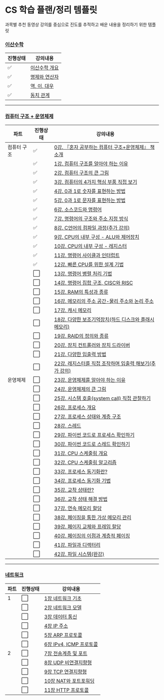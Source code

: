 # CS 학습 플랜/정리 템플릿
과목별 추천 동영상 강의를 중심으로 진도를 추적하고 배운 내용을 정리하기 위한 템플릿

### [이산수학](이산수학)
|진행상태|강의내용|
| ------ | ------ | 
| :white_check_mark: |[이산수학 개요](이산수학/이산수학-개요.md) |
| :white_check_mark: |[명제와 연산자](이산수학/명제와-연산자.md) |
| :white_check_mark: |[역, 이, 대우](이산수학/역-이-대우.md) |
| :white_check_mark: |[동치 관계](이산수학/동치-관계.md) |

---

### [컴퓨터 구조 + 운영체제](컴퓨터구조+운영체제)
|파트|진행상태|강의내용|
| ------ | ------ | ------ |
|컴퓨터 구조| :white_check_mark: | [0강. 『혼자 공부하는 컴퓨터 구조+운영체제』 책 소개](컴퓨터구조+운영체제/0강-책-소개.md) |
| | :white_check_mark: | [1강. 컴퓨터 구조를 알아야 하는 이유](컴퓨터구조+운영체제/1강-컴퓨터-구조를-알아야-하는-이유.md) |
| | :white_check_mark: | [2강. 컴퓨터 구조의 큰 그림](컴퓨터구조+운영체제/2강-컴퓨터-구조의-큰-그림.md) |
| | :white_check_mark: | [3강. 컴퓨터의 4가지 핵심 부품 직접 보기](컴퓨터구조+운영체제/3강-컴퓨터의-4가지-핵심-부품-직접-보기.md) |
| | :white_check_mark: | [4강. 0과 1로 숫자를 표현하는 방법](컴퓨터구조+운영체제/4강-0과-1로-숫자를-표현하는-방법.md) |
| | :white_check_mark: | [5강. 0과 1로 문자를 표현하는 방법](컴퓨터구조+운영체제/5강-0과-1로-문자를-표현하는-방법.md) |
| | :white_check_mark: | [6강. 소스코드와 명령어](컴퓨터구조+운영체제/6강-소스코드와-명령어.md) |
| | :white_check_mark: | [7강. 명령어의 구조와 주소 지정 방식](컴퓨터구조+운영체제/7강-명령어의-구조와-주소-지정-방식.md) |
| | :white_check_mark: | [8강. C언어의 컴파일 과정(추가 강의)](컴퓨터구조+운영체제/8강-C언어의-컴파일-과정.md) |
| | :white_check_mark: | [9강. CPU의 내부 구성 - ALU와 제어장치](컴퓨터구조+운영체제/9강-CPU의-내부-구성-ALU와-제어장치.md) |
| | :white_check_mark: | [10강. CPU의 내부 구성 - 레지스터](컴퓨터구조+운영체제/10강-CPU의-내부-구성-레지스터.md) |
| | :white_check_mark: | [11강. 명령어 사이클과 인터럽트](컴퓨터구조+운영체제/11강-명령어-사이클과-인터럽트.md) |
| | :white_check_mark: | [12강. 빠른 CPU를 위한 설계 기법](컴퓨터구조+운영체제/12강-빠른-CPU를-위한-설계-기법.md) |
| | :white_large_square: | [13강. 명령어 병렬 처리 기법](컴퓨터구조+운영체제/13강-명령어-병렬-처리-기법.md) |
| | :white_large_square: | [14강. 명령어 집합 구조, CISC와 RISC](컴퓨터구조+운영체제/14강-명령어-집합-구조-CISC와-RISC.md) |
| | :white_large_square: | [15강. RAM의 특성과 종류](컴퓨터구조+운영체제/15강-RAM의-특성과-종류.md) |
| | :white_large_square: | [16강. 메모리의 주소 공간-물리 주소와 논리 주소](컴퓨터구조+운영체제/16강-메모리의-주소-공간-물리-주소와-논리-주소.md) |
| | :white_large_square: | [17강. 캐시 메모리](컴퓨터구조+운영체제/17강-캐시-메모리.md) |
| | :white_large_square: | [18강. 다양한 보조기억장치(하드 디스크와 플래시 메모리)](컴퓨터구조+운영체제/18강-다양한-보조기억장치.md) |
| | :white_large_square: | [19강. RAID의 정의와 종류](컴퓨터구조+운영체제/19강-RAID의-정의와-종류.md) |
| | :white_large_square: | [20강. 장치 컨트롤러와 장치 드라이버](컴퓨터구조+운영체제/20강-장치-컨트롤러와-장치-드라이버.md) |
| | :white_large_square: | [21강. 다양한 입출력 방법](컴퓨터구조+운영체제/21강-다양한-입출력-방법.md) |
| | :white_large_square: | [22강. 레지스터를 직접 조작하며 입출력 해보기(추가 강의)](컴퓨터구조+운영체제/22강-레지스터를-직접-조작하며-입출력-해보기.md) |
|운영체제| :white_large_square: | [23강. 운영체제를 알아야 하는 이유](컴퓨터구조+운영체제/23강-운영체제를-알아야-하는-이유.md) |
| | :white_large_square: | [24강. 운영체제의 큰 그림](컴퓨터구조+운영체제/24강-운영체제의-큰-그림.md) |
| | :white_large_square: | [25강. 시스템 호출(system call) 직접 관찰하기](컴퓨터구조+운영체제/25강-시스템-호출-직접-관찰하기.md) |
| | :white_large_square: | [26강. 프로세스 개요](컴퓨터구조+운영체제/26강-프로세스-개요.md) |
| | :white_large_square: | [27강. 프로세스 상태와 계층 구조](컴퓨터구조+운영체제/27강-프로세스-상태와-계층-구조.md) |
| | :white_large_square: | [28강. 스레드](컴퓨터구조+운영체제/28강-스레드.md) |
| | :white_large_square: | [29강. 파이썬 코드로 프로세스 확인하기](컴퓨터구조+운영체제/29강-파이썬-코드로-프로세스-확인하기.md) |
| | :white_large_square: | [30강. 파이썬 코드로 스레드 확인하기](컴퓨터구조+운영체제/30강-파이썬-코드로-스레드-확인하기.md) |
| | :white_large_square: | [31강. CPU 스케줄링 개요](컴퓨터구조+운영체제/31강-CPU-스케줄링-개요.md) |
| | :white_large_square: | [32강. CPU 스케줄링 알고리즘](컴퓨터구조+운영체제/32강-CPU-스케줄링-알고리즘.md) |
| | :white_large_square: | [33강. 프로세스 동기화란?](컴퓨터구조+운영체제/33강-프로세스-동기화란.md) |
| | :white_large_square: | [34강. 프로세스 동기화 기법](컴퓨터구조+운영체제/34강-프로세스-동기화-기법.md) |
| | :white_large_square: | [35강. 교착 상태란?](컴퓨터구조+운영체제/35강-교착-상태란.md) |
| | :white_large_square: | [36강. 교착 상태 해결 방법](컴퓨터구조+운영체제/36강-교착-상태-해결-방법.md) |
| | :white_large_square: | [37강. 연속 메모리 할당](컴퓨터구조+운영체제/37강-연속-메모리-할당.md) |
| | :white_large_square: | [38강. 페이징을 통한 가상 메모리 관리](컴퓨터구조+운영체제/38강-페이징을-통한-가상-메모리-관리.md) |
| | :white_large_square: | [39강. 페이지 교체와 프레임 할당](컴퓨터구조+운영체제/39강-페이지-교체와-프레임-할당.md) |
| | :white_large_square: | [40강. 페이징의 이점과 계층적 페이징](컴퓨터구조+운영체제/40강-페이징의-이점과-계층적-페이징.md) |
| | :white_large_square: | [41강. 파일과 디렉터리](컴퓨터구조+운영체제/41강-파일과-디렉터리.md) |
| | :white_large_square: | [42강. 파일 시스템(완강)](컴퓨터구조+운영체제/42강-파일-시스템.md) |

---

### [네트워크](네트워크)
|파트|진행상태|강의내용|
| ------ | ------ | ------ |
|1| :white_large_square: | [1장 네트워크 기초](네트워크/1장-네트워크-기초.md) |
| | :white_large_square: | [2장 네트워크 모델](네트워크/2장-네트워크-모델.md) |
| | :white_large_square: | [3장 데이터 통신](네트워크/3장-데이터-통신.md) |
| | :white_large_square: | [4장 IP 주소](네트워크/4장-IP-주소.md) |
| | :white_large_square: | [5장 ARP 프로토콜](네트워크/5장-ARP-프로토콜.md) |
| | :white_large_square: | [6장 IPv4, ICMP 프로토콜](네트워크/6장-IPv4,-ICMP-프로토콜.md) |
|2| :white_large_square: | [7장 전송계층 및 포트](네트워크/7장-전송계층-및-포트.md) |
| | :white_large_square: | [8장 UDP 비연결지향형](네트워크/8장-UDP-비연결지향형.md) |
| | :white_large_square: | [9장 TCP 연결지향형](네트워크/9장-TCP-연결지향형.md) |
| | :white_large_square: | [10장 NAT와 포트포워딩](네트워크/10장-NAT와-포트포워딩.md) |
| | :white_large_square: | [11장 HTTP 프로토콜](네트워크/11장-HTTP-프로토콜.md) |
